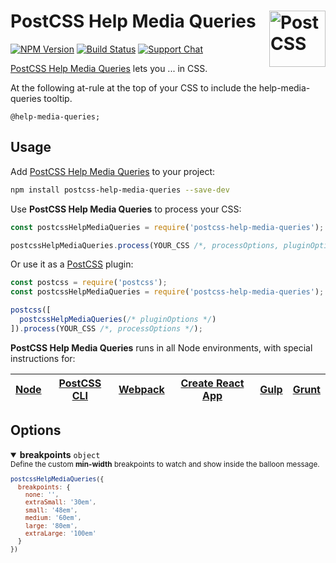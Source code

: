 # PostCSS Help Media Queries [<img src="https://postcss.github.io/postcss/logo.svg" alt="PostCSS" width="90" height="90" align="right">][postcss]

[![NPM Version][npm-img]][npm-url]
[![Build Status][cli-img]][cli-url]
[![Support Chat][git-img]][git-url]

[PostCSS Help Media Queries] lets you ... in CSS.

At the following at-rule at the top of your CSS to include the help-media-queries tooltip.

```pcss
@help-media-queries;
```

## Usage

Add [PostCSS Help Media Queries] to your project:

```bash
npm install postcss-help-media-queries --save-dev
```

Use **PostCSS Help Media Queries** to process your CSS:

```js
const postcssHelpMediaQueries = require('postcss-help-media-queries');

postcssHelpMediaQueries.process(YOUR_CSS /*, processOptions, pluginOptions */);
```

Or use it as a [PostCSS] plugin:

```js
const postcss = require('postcss');
const postcssHelpMediaQueries = require('postcss-help-media-queries');

postcss([
  postcssHelpMediaQueries(/* pluginOptions */)
]).process(YOUR_CSS /*, processOptions */);
```

**PostCSS Help Media Queries** runs in all Node environments, with special instructions for:

| [Node](INSTALL.md#node) | [PostCSS CLI](INSTALL.md#postcss-cli) | [Webpack](INSTALL.md#webpack) | [Create React App](INSTALL.md#create-react-app) | [Gulp](INSTALL.md#gulp) | [Grunt](INSTALL.md#grunt) |
| --- | --- | --- | --- | --- | --- |

## Options

<details open>
<summary><b>breakpoints</b> <code>object</code></summary>
<small>Define the custom <b>min-width</b> breakpoints to watch and show inside the balloon message.

```js
postcssHelpMediaQueries({
  breakpoints: {
    none: '',
    extraSmall: '30em',
    small: '48em',
    medium: '60em',
    large: '80em',
    extraLarge: '100em'
  }
})
```
</small>
</details>

[cli-img]: https://img.shields.io/travis/limitlessloop/postcss-help-media-queries/master.svg?style=for-the-badge
[cli-url]: https://travis-ci.org/limitlessloop/postcss-help-media-queries
[git-img]: https://img.shields.io/badge/support-chat-blue.svg?style=for-the-badge
[git-url]: https://gitter.im/postcss/postcss
[npm-img]: https://img.shields.io/npm/v/postcss-help-media-queries.svg?style=for-the-badge&colorA=CD4A4A&colorB=B03737
[npm-url]: https://www.npmjs.com/package/postcss-help-media-queries

[PostCSS]: https://github.com/postcss/postcss
[PostCSS Help Media Queries]: https://github.com/limitlessloop/postcss-help-media-queries
